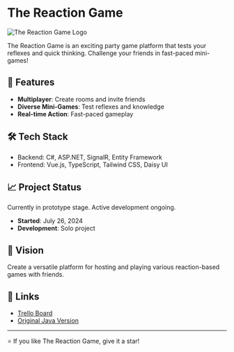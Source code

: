 # The Reaction Game

![The Reaction Game Logo](https://github.com/user-attachments/assets/8ee2c699-ce4f-47fa-b9e6-f907c22edeb1)

The Reaction Game is an exciting party game platform that tests your reflexes and quick thinking. Challenge your friends in fast-paced mini-games!

## 🚀 Features

- **Multiplayer**: Create rooms and invite friends
- **Diverse Mini-Games**: Test reflexes and knowledge
- **Real-time Action**: Fast-paced gameplay

## 🛠 Tech Stack

- Backend: C#, ASP.NET, SignalR, Entity Framework
- Frontend: Vue.js, TypeScript, Tailwind CSS, Daisy UI

## 📈 Project Status

Currently in prototype stage. Active development ongoing.

- **Started**: July 26, 2024
- **Development**: Solo project

## 🔮 Vision

Create a versatile platform for hosting and playing various reaction-based games with friends.

## 🔗 Links

- [Trello Board](https://trello.com/b/WFAAOLVO/reaktlyc)
- [Original Java Version](https://github.com/HiImDanix/Reaktly)

---

⭐ If you like The Reaction Game, give it a star!
